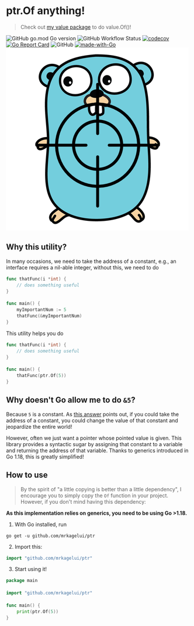 # ptr.Of anything!
> Check out [my value package](https://github.com/mrkagelui/value) to do value.Of()!

![GitHub go.mod Go version](https://img.shields.io/github/go-mod/go-version/mrkagelui/ptr)
![GitHub Workflow Status](https://img.shields.io/github/workflow/status/mrkagelui/ptr/testing)
[![codecov](https://codecov.io/gh/mrkagelui/ptr/branch/master/graph/badge.svg?token=UK7JNV1P7S)](https://codecov.io/gh/mrkagelui/ptr)
[![Go Report Card](https://goreportcard.com/badge/github.com/mrkagelui/ptr)](https://goreportcard.com/report/github.com/mrkagelui/ptr)
![GitHub](https://img.shields.io/github/license/mrkagelui/ptr)
[![made-with-Go](https://img.shields.io/badge/Made%20with-Go-1f425f.svg)](https://go.dev/)
![goptr](goptr.png "goptr")

## Why this utility? 

In many occasions, we need to take the address of a constant, e.g., an interface requires a nil-able integer, 
without this, we need to do
```go
func thatFunc(i *int) {
	// does something useful
}

func main() {
	myImportantNum := 5
	thatFunc(&myImportantNum)
}
```
This utility helps you do
```go
func thatFunc(i *int) {
	// does something useful
}

func main() {
	thatFunc(ptr.Of(5))
}
```

## Why doesn't Go allow me to do `&5`?

Because `5` is a constant. As [this answer](https://stackoverflow.com/a/35146856) points out, 
if you could take the address of a constant, you could change the value of that constant and 
jeopardize the entire world!

However, often we just want a pointer whose pointed value is given. This library provides a 
syntactic sugar by assigning that constant to a variable and returning the address of that 
variable. Thanks to generics introduced in Go 1.18, this is greatly simplified!

## How to use

> By the spirit of "a little copying is better than a little dependency", I encourage you to
> simply copy the `Of` function in your project. However, if you don't mind having this dependency:

__As this implementation relies on generics, you need to be using Go >1.18.__

1. With Go installed, run
```commandline
go get -u github.com/mrkagelui/ptr
```
2. Import this:
```go
import "github.com/mrkagelui/ptr"
```
3. Start using it!
```go
package main

import "github.com/mrkagelui/ptr"

func main() {
	print(ptr.Of(5))
}
```
